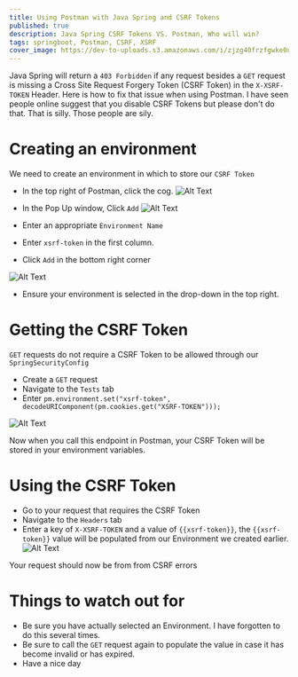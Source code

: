 ```yaml
---
title: Using Postman with Java Spring and CSRF Tokens
published: true
description: Java Spring CSRF Tokens VS. Postman, Who will win? 
tags: springboot, Postman, CSRF, XSRF
cover_image: https://dev-to-uploads.s3.amazonaws.com/i/zjzg40frzfgwke0u9rkb.png
---
```


Java Spring will return a `403 Forbidden` if any request besides a `GET` request is missing a Cross Site Request Forgery Token (CSRF Token) in the `X-XSRF-TOKEN` Header. Here is how to fix that issue when using Postman. I have seen people online suggest that you disable CSRF Tokens but please don't do that. That is silly. Those people are sily. 


# Creating an environment

We need to create an environment in which to store our `CSRF Token`
- In the top right of Postman, click the cog.
![Alt Text](https://dev-to-uploads.s3.amazonaws.com/i/frzzfll8gvrz960inwuk.png)

- In the Pop Up window, Click `Add`
![Alt Text](https://dev-to-uploads.s3.amazonaws.com/i/3uj3nmamli2hl9d9w7me.png)



- Enter an appropriate `Environment Name`
- Enter `xsrf-token` in the first column.
- Click `Add` in the bottom right corner

![Alt Text](https://dev-to-uploads.s3.amazonaws.com/i/57yyelhwtqqsk4pmhi9c.png)

- Ensure your environment is selected in the drop-down in the top right.


# Getting the CSRF Token

`GET` requests do not require a CSRF Token to be allowed through our `SpringSecurityConfig`
- Create a `GET` request
- Navigate to the `Tests` tab
- Enter `pm.environment.set("xsrf-token", decodeURIComponent(pm.cookies.get("XSRF-TOKEN")));`
 
![Alt Text](https://dev-to-uploads.s3.amazonaws.com/i/zhxk5toyzly5o8pp3jsn.png)

Now when you call this endpoint in Postman, your CSRF Token will be stored in your environment variables.



# Using the CSRF Token
- Go to your request that requires the CSRF Token
- Navigate to the `Headers` tab
- Enter a key of `X-XSRF-TOKEN` and a value of `{{xsrf-token}}`, the `{{xsrf-token}}` value will be populated from our Environment we created earlier. 
![Alt Text](https://dev-to-uploads.s3.amazonaws.com/i/tsyur8aa0q0sek13xepi.png)

Your request should now be from from CSRF errors

# Things to watch out for
- Be sure you have actually selected an Environment. I have forgotten to do this several times.
- Be sure to call the `GET` request again to populate the value in case it has become invalid or has expired.
- Have a nice day
